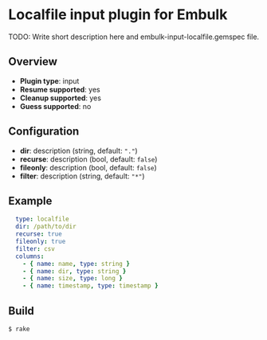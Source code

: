 # Localfile input plugin for Embulk

TODO: Write short description here and embulk-input-localfile.gemspec file.

## Overview

* **Plugin type**: input
* **Resume supported**: yes
* **Cleanup supported**: yes
* **Guess supported**: no

## Configuration

- **dir**: description (string, default: `"."`)
- **recurse**: description (bool, default: `false`)
- **fileonly**: description (bool, default: `false`)
- **filter**: description (string, default: `"*"`)

## Example

```yaml
  type: localfile
  dir: /path/to/dir
  recurse: true
  fileonly: true
  filter: csv
  columns:
    - { name: name, type: string }
    - { name: dir, type: string }
    - { name: size, type: long }
    - { name: timestamp, type: timestamp }
```

## Build

```
$ rake
```

